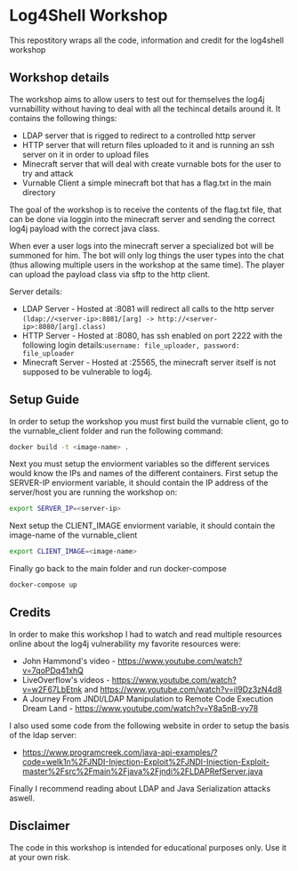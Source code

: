 # Log4Shell Workshop
This repostitory wraps all the code, information and credit for the log4shell workshop

## Workshop details
The workshop aims to allow users to test out for themselves the log4j vurnabillity without having to deal with all the techincal details around it.
It contains the following things:
* LDAP server that is rigged to redirect to a controlled http server
* HTTP server that will return files uploaded to it and is running an ssh server on it in order to upload files
* Minecraft server that will deal with create vurnable bots for the user to try and attack
* Vurnable Client a simple minecraft bot that has a flag.txt in the main directory

The goal of the workshop is to receive the contents of the flag.txt file, that can be done via loggin into the minecraft server and sending the correct log4j payload with the correct java class.

When ever a user logs into the minecraft server a specialized bot will be summoned for him. The bot will only log things the user types into the chat (thus allowing multiple users in the workshop at the same time). The player can upload the payload class via sftp to the http client.

Server details:
* LDAP Server - Hosted at <server-ip>:8081 will redirect all calls to the http server ```(ldap://<server-ip>:8081/[arg] -> http://<server-ip>:8080/[arg].class)```
* HTTP Server - Hosted at <server-ip>:8080, has ssh enabled on port 2222 with the following login details:```username: file_uploader, password: file_uploader```
* Minecraft Server - Hosted at <server-ip>:25565, the minecraft server itself is not supposed to be vulnerable to log4j.
 
## Setup Guide
In order to setup the workshop you must first build the vurnable client, go to the vurnable_client folder and run the following command:
```sh
docker build -t <image-name> .
```

Next you must setup the enviorment variables so the different services would know the IPs and names of the different containers.
First setup the SERVER-IP enviorment variable, it should contain the IP address of the server/host you are running the workshop on:
```sh
export SERVER_IP=<server-ip>
```

Next setup the CLIENT_IMAGE enviorment variable, it should contain the image-name of the vurnable_client
```sh
export CLIENT_IMAGE=<image-name>
```

Finally go back to the main folder and run docker-compose
```sh
docker-compose up
```

## Credits
In order to make this workshop I had to watch and read multiple resources online about the log4j vulnerability my favorite resources were:
* John Hammond's video - https://www.youtube.com/watch?v=7qoPDq41xhQ
* LiveOverflow's videos - https://www.youtube.com/watch?v=w2F67LbEtnk and https://www.youtube.com/watch?v=iI9Dz3zN4d8
* A Journey From JNDI/LDAP Manipulation to Remote Code Execution Dream Land - https://www.youtube.com/watch?v=Y8a5nB-vy78

I also used some code from the following website in order to setup the basis of the ldap server:
* https://www.programcreek.com/java-api-examples/?code=welk1n%2FJNDI-Injection-Exploit%2FJNDI-Injection-Exploit-master%2Fsrc%2Fmain%2Fjava%2Fjndi%2FLDAPRefServer.java

Finally I recommend reading about LDAP and Java Serialization attacks aswell.
  
## Disclaimer
The code in this workshop is intended for educational purposes only. Use it at your own risk.
